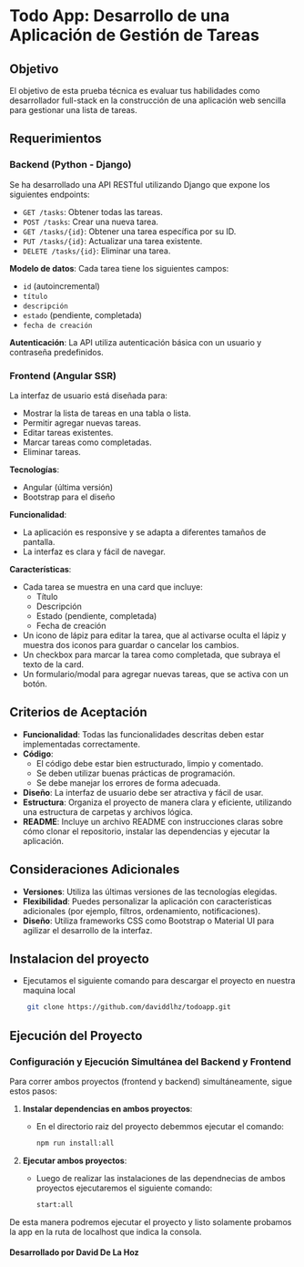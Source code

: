 # Todo App: Desarrollo de una Aplicación de Gestión de Tareas

## Objetivo
El objetivo de esta prueba técnica es evaluar tus habilidades como desarrollador full-stack en la construcción de una aplicación web sencilla para gestionar una lista de tareas.

## Requerimientos

### Backend (Python - Django)
Se ha desarrollado una API RESTful utilizando Django que expone los siguientes endpoints:

- `GET /tasks`: Obtener todas las tareas.
- `POST /tasks`: Crear una nueva tarea.
- `GET /tasks/{id}`: Obtener una tarea específica por su ID.
- `PUT /tasks/{id}`: Actualizar una tarea existente.
- `DELETE /tasks/{id}`: Eliminar una tarea.

**Modelo de datos**:
Cada tarea tiene los siguientes campos:
- `id` (autoincremental)
- `título`
- `descripción`
- `estado` (pendiente, completada)
- `fecha de creación`

**Autenticación**:
La API utiliza autenticación básica con un usuario y contraseña predefinidos.

### Frontend (Angular SSR)
La interfaz de usuario está diseñada para:
- Mostrar la lista de tareas en una tabla o lista.
- Permitir agregar nuevas tareas.
- Editar tareas existentes.
- Marcar tareas como completadas.
- Eliminar tareas.

**Tecnologías**:
- Angular (última versión)
- Bootstrap para el diseño

**Funcionalidad**:
- La aplicación es responsive y se adapta a diferentes tamaños de pantalla.
- La interfaz es clara y fácil de navegar.

**Características**:
- Cada tarea se muestra en una card que incluye:
  - Título
  - Descripción
  - Estado (pendiente, completada)
  - Fecha de creación
- Un icono de lápiz para editar la tarea, que al activarse oculta el lápiz y muestra dos iconos para guardar o cancelar los cambios.
- Un checkbox para marcar la tarea como completada, que subraya el texto de la card.
- Un formulario/modal para agregar nuevas tareas, que se activa con un botón.

## Criterios de Aceptación
- **Funcionalidad**: Todas las funcionalidades descritas deben estar implementadas correctamente.
- **Código**:
  - El código debe estar bien estructurado, limpio y comentado.
  - Se deben utilizar buenas prácticas de programación.
  - Se debe manejar los errores de forma adecuada.
- **Diseño**: La interfaz de usuario debe ser atractiva y fácil de usar.
- **Estructura**: Organiza el proyecto de manera clara y eficiente, utilizando una estructura de carpetas y archivos lógica.
- **README**: Incluye un archivo README con instrucciones claras sobre cómo clonar el repositorio, instalar las dependencias y ejecutar la aplicación.

## Consideraciones Adicionales
- **Versiones**: Utiliza las últimas versiones de las tecnologías elegidas.
- **Flexibilidad**: Puedes personalizar la aplicación con características adicionales (por ejemplo, filtros, ordenamiento, notificaciones).
- **Diseño**: Utiliza frameworks CSS como Bootstrap o Material UI para agilizar el desarrollo de la interfaz.

## Instalacion del proyecto

- Ejecutamos el siguiente comando para descargar el proyecto en nuestra maquina local
    ```bash
     git clone https://github.com/daviddlhz/todoapp.git
    ```

## Ejecución del Proyecto

### Configuración y Ejecución Simultánea del Backend y Frontend

Para correr ambos proyectos (frontend y backend) simultáneamente, sigue estos pasos:

1. **Instalar dependencias en ambos proyectos**:
   - En el directorio raiz del proyecto debemmos ejecutar el comando:
     ```bash
     npm run install:all
     ```

2. **Ejecutar ambos proyectos**:
   - Luego de realizar las instalaciones de las dependnecias de ambos proyectos ejecutaremos el siguiente comando:
     ```bash
     start:all
     ```

De esta manera podremos ejecutar el proyecto y listo solamente probamos la app en la ruta de localhost que indica la consola.

#### Desarrollado por David De La Hoz



